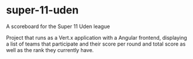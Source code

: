 # super-11-uden
A scoreboard for the Super 11 Uden league

Project that runs as a Vert.x application with a Angular frontend, displaying a list of teams that participate and their score per round and total score as well as the rank they currently have.